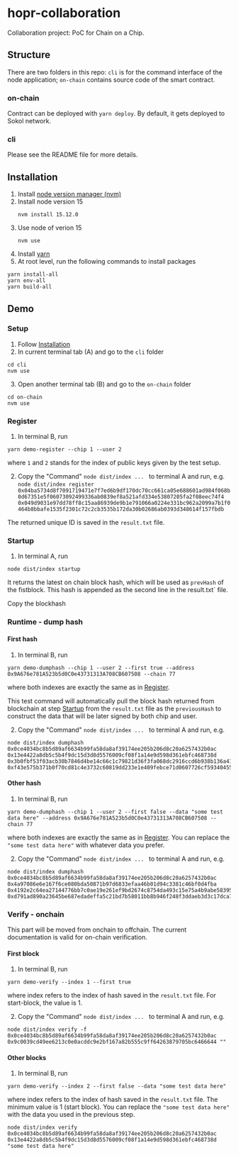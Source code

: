 # hopr-collaboration

Collaboration project: PoC for Chain on a Chip.

## Structure
There are two folders in this repo: `cli` is for the command interface of the node application; `on-chain` contains source code of the smart contract.
### on-chain
Contract can be deployed with `yarn deploy`. By default, it gets deployed to Sokol network.

### cli
Please see the README file for more details.

## Installation
1. Install [node version manager (nvm)](https://github.com/nvm-sh/nvm)
2. Install node version 15 
    ```
    nvm install 15.12.0
    ```
3. Use node of verion 15 
    ```
    nvm use
    ```
4. Install [yarn](https://yarnpkg.com/lang/en/docs/install/)
5. At root level, run the following commands to install packages
```
yarn install-all
yarn env-all
yarn build-all
```

## Demo
### Setup
1. Follow [Installation](##Installation)
2. In current terminal tab (A) and go to the `cli` folder
```
cd cli
nvm use
```
3. Open another terminal tab (B) and go to the `on-chain` folder
```
cd on-chain
nvm use
```
### Register
1. In terminal B, run 
```
yarn demo-register --chip 1 --user 2
```
where `1` and `2` stands for the index of public keys given by the test setup. 

2. Copy the "Command" `node dist/index ... ` to terminal A and run, e.g.
`node dist/index register 0x04ba5734d8f7091719471e7f7ed6b9df170dc70cc661ca05e688601ad984f068b0d67351e5f06073092499336ab0839ef8a521afd334e53807205fa2f08eec74f4 0x049d9031e97dd78ff8c15aa86939de9b1e791066a0224e331bc962a2099a7b1f0464b8bbafe1535f2301c72c2cb3535b172da30b02686ab0393d348614f157fbdb`

The returned unique ID is saved in the `result.txt` file.

### Startup
1. In terminal A, run
```
node dist/index startup
```
It returns the latest on chain block hash, which will be used as `prevHash` of the fistblock. This hash is appended as the second line in the result.txt` file. 

Copy the blockhash

### Runtime - dump hash
#### First hash 
1. In terminal B, run
```
yarn demo-dumphash --chip 1 --user 2 --first true --address 0x9A676e781A523b5d0C0e43731313A708CB607508 --chain 77
```
where both indexes are exactly the same as in [Register](###Register).

This test command will automatically pull the block hash returned from blockchain at step [Startup](###Startup) from the `result.txt` file as the `previousHash` to construct the data that will be later signed by both chip and user.

2. Copy the "Command" `node dist/index ... ` to terminal A and run, e.g.
```
node dist/index dumphash 0x0ce4034bc8b5d89af6634b99fa58da8af39174ee205b206d8c20a6257432b0ac 0x13e4422a8db5c5b4f9dc15d3d8d5576009cf08f1a14e9d598d361ebfc468738d 0x3b0fbf53f03acb30b7846d4be14c66c1c79821d36f3fa068dc2916ccd6b938b136a41c7e581bf5e478640a96df9a7855185b9751ef9d5b92df630a9fbbe2fdb81b 0xf43e575b371b0f70cd81c4e3732c60819dd233e1e409febce71d0607726cf59340455ceb20118b5964f7a45443c15fc5a5ed2bbf2a7962faf4be85e4a6b9c0d41c
```
#### Other hash 
1. In terminal B, run
```
yarn demo-dumphash --chip 1 --user 2 --first false --data "some test data here" --address 0x9A676e781A523b5d0C0e43731313A708CB607508 --chain 77
```
where both indexes are exactly the same as in [Register](###Register).
You can replace the `"some test data here"` with whatever data you prefer.

2. Copy the "Command" `node dist/index ... ` to terminal A and run, e.g.
```
node dist/index dumphash 0x0ce4034bc8b5d89af6634b99fa58da8af39174ee205b206d8c20a6257432b0ac 0x4a97086e6e167f6ce080bda50871b97d6833efaa46b01d94c3381c46bf0d4fba 0x4192e2c64ea27144776bb7c0ae19e261ef9bd2674c8754da493c15e75a4b9abe5839537b6192bae2f02abf63554d7c47b77a609b9c3da20177e4d6a5eba98adb1c 0xd791ad890a23645be687edadeffa5c21bd7b58011bb8b946f248f3ddaeb3d3c17dca75460fdd67e275e80169b695cb2b198aa00485988fdfc8f334db6ab4da521b
```

### Verify - onchain
This part will be moved from onchain to offchain. The current documentation is valid for on-chain verification. 

#### First block
1. In terminal B, run
```
yarn demo-verify --index 1 --first true
```
where index refers to the index of hash saved in the `result.txt` file. For start-block, the value is 1.

2. Copy the "Command" `node dist/index ... ` to terminal A and run, e.g.
```
node dist/index verify -f 0x0ce4034bc8b5d89af6634b99fa58da8af39174ee205b206d8c20a6257432b0ac 0x9c0039cd49ee6213c0e0acddc9e2bf167a82b555c9ff64263879705bc6466644 ""
```
#### Other blocks
1. In terminal B, run
```
yarn demo-verify --index 2 --first false --data "some test data here"
```

where index refers to the index of hash saved in the `result.txt` file. The minimum value is 1 (start block).
You can replace the `"some test data here"` with the data you used in the previous step.
```
node dist/index verify  0x0ce4034bc8b5d89af6634b99fa58da8af39174ee205b206d8c20a6257432b0ac 0x13e4422a8db5c5b4f9dc15d3d8d5576009cf08f1a14e9d598d361ebfc468738d "some test data here"
```